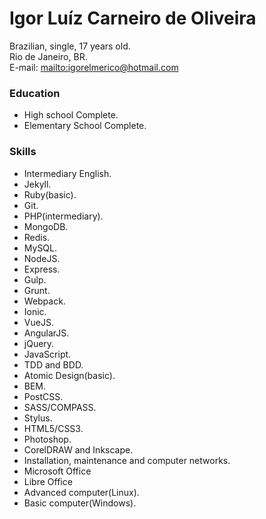 # Igor Luíz Carneiro de Oliveira

Brazilian, single, 17 years old.  
Rio de Janeiro, BR.  
E-mail: <mailto:igorelmerico@hotmail.com>

### Education
* High school Complete.
* Elementary School Complete.

### Skills
* Intermediary English.
* Jekyll.
* Ruby(basic).
* Git.
* PHP(intermediary).
* MongoDB.
* Redis.
* MySQL.
* NodeJS.
* Express.
* Gulp.
* Grunt.
* Webpack.
* Ionic.
* VueJS.
* AngularJS.
* jQuery.
* JavaScript.
* TDD and BDD.
* Atomic Design(basic).
* BEM.
* PostCSS.
* SASS/COMPASS.
* Stylus.
* HTML5/CSS3.
* Photoshop.
* CorelDRAW and Inkscape.
* Installation, maintenance and computer networks.
* Microsoft Office
* Libre Office
* Advanced computer(Linux).
* Basic computer(Windows).
